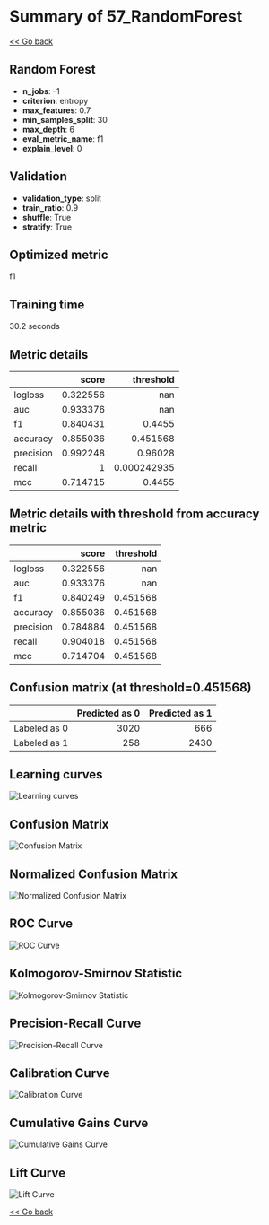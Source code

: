 # Summary of 57_RandomForest

[<< Go back](../README.md)


## Random Forest
- **n_jobs**: -1
- **criterion**: entropy
- **max_features**: 0.7
- **min_samples_split**: 30
- **max_depth**: 6
- **eval_metric_name**: f1
- **explain_level**: 0

## Validation
 - **validation_type**: split
 - **train_ratio**: 0.9
 - **shuffle**: True
 - **stratify**: True

## Optimized metric
f1

## Training time

30.2 seconds

## Metric details
|           |    score |     threshold |
|:----------|---------:|--------------:|
| logloss   | 0.322556 | nan           |
| auc       | 0.933376 | nan           |
| f1        | 0.840431 |   0.4455      |
| accuracy  | 0.855036 |   0.451568    |
| precision | 0.992248 |   0.96028     |
| recall    | 1        |   0.000242935 |
| mcc       | 0.714715 |   0.4455      |


## Metric details with threshold from accuracy metric
|           |    score |   threshold |
|:----------|---------:|------------:|
| logloss   | 0.322556 |  nan        |
| auc       | 0.933376 |  nan        |
| f1        | 0.840249 |    0.451568 |
| accuracy  | 0.855036 |    0.451568 |
| precision | 0.784884 |    0.451568 |
| recall    | 0.904018 |    0.451568 |
| mcc       | 0.714704 |    0.451568 |


## Confusion matrix (at threshold=0.451568)
|              |   Predicted as 0 |   Predicted as 1 |
|:-------------|-----------------:|-----------------:|
| Labeled as 0 |             3020 |              666 |
| Labeled as 1 |              258 |             2430 |

## Learning curves
![Learning curves](learning_curves.png)
## Confusion Matrix

![Confusion Matrix](confusion_matrix.png)


## Normalized Confusion Matrix

![Normalized Confusion Matrix](confusion_matrix_normalized.png)


## ROC Curve

![ROC Curve](roc_curve.png)


## Kolmogorov-Smirnov Statistic

![Kolmogorov-Smirnov Statistic](ks_statistic.png)


## Precision-Recall Curve

![Precision-Recall Curve](precision_recall_curve.png)


## Calibration Curve

![Calibration Curve](calibration_curve_curve.png)


## Cumulative Gains Curve

![Cumulative Gains Curve](cumulative_gains_curve.png)


## Lift Curve

![Lift Curve](lift_curve.png)



[<< Go back](../README.md)

